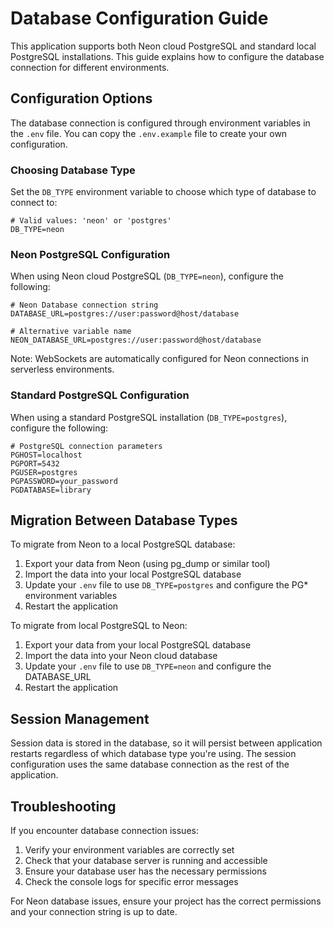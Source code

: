# Database Configuration Guide

This application supports both Neon cloud PostgreSQL and standard local PostgreSQL installations. This guide explains how to configure the database connection for different environments.

## Configuration Options

The database connection is configured through environment variables in the `.env` file. You can copy the `.env.example` file to create your own configuration.

### Choosing Database Type

Set the `DB_TYPE` environment variable to choose which type of database to connect to:

```
# Valid values: 'neon' or 'postgres'
DB_TYPE=neon
```

### Neon PostgreSQL Configuration

When using Neon cloud PostgreSQL (`DB_TYPE=neon`), configure the following:

```
# Neon Database connection string
DATABASE_URL=postgres://user:password@host/database

# Alternative variable name
NEON_DATABASE_URL=postgres://user:password@host/database
```

Note: WebSockets are automatically configured for Neon connections in serverless environments.

### Standard PostgreSQL Configuration

When using a standard PostgreSQL installation (`DB_TYPE=postgres`), configure the following:

```
# PostgreSQL connection parameters
PGHOST=localhost
PGPORT=5432
PGUSER=postgres
PGPASSWORD=your_password
PGDATABASE=library
```

## Migration Between Database Types

To migrate from Neon to a local PostgreSQL database:

1. Export your data from Neon (using pg_dump or similar tool)
2. Import the data into your local PostgreSQL database
3. Update your `.env` file to use `DB_TYPE=postgres` and configure the PG* environment variables
4. Restart the application

To migrate from local PostgreSQL to Neon:

1. Export your data from your local PostgreSQL database
2. Import the data into your Neon cloud database
3. Update your `.env` file to use `DB_TYPE=neon` and configure the DATABASE_URL
4. Restart the application

## Session Management

Session data is stored in the database, so it will persist between application restarts regardless of which database type you're using. The session configuration uses the same database connection as the rest of the application.

## Troubleshooting

If you encounter database connection issues:

1. Verify your environment variables are correctly set
2. Check that your database server is running and accessible
3. Ensure your database user has the necessary permissions
4. Check the console logs for specific error messages

For Neon database issues, ensure your project has the correct permissions and your connection string is up to date.